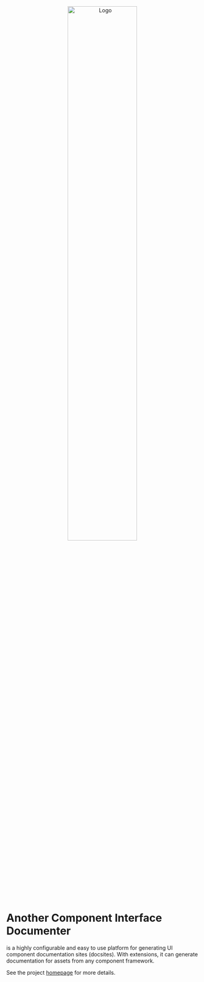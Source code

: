 
<center>
  <img src="https://capmeth.github.io/acid/acid.png" alt="Logo" width="60%"/>
</center>


# Another Component Interface Documenter

is a highly configurable and easy to use platform for generating UI component documentation sites (docsites).  With extensions, it can generate documentation for assets from any component framework.

See the project [homepage](https://capmeth.github.io/acid) for more details.
